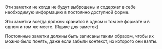 Эти заметки не когда не будут выброшены и содержат в себе необходимую информацию в постоянно доступной форме. 

Эти заметки всегда должны хранится в одном и том же формате и в одном и том же месте. (Ящике для заметок)

Постоянные заметки должны быть записаны таким образом, чтобы их можно было понять, даже если забыли контекст, из которого они взяты.